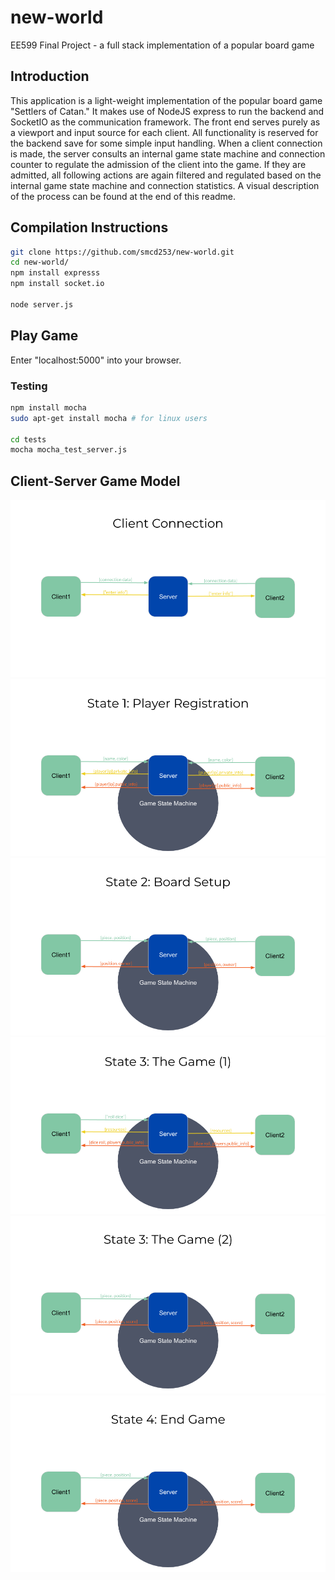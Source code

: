 # new-world
EE599 Final Project - a full stack implementation of a popular board game

## Introduction
This application is a light-weight implementation of the popular board game "Settlers of Catan." It makes use of NodeJS express to run the backend and SocketIO as the communication framework. The front end serves purely as a viewport and input source for each client. All functionality is reserved for the backend save for some simple input handling. When a client connection is made, the server consults an internal game state machine and connection counter to regulate the admission of the client into the game. If they are admitted, all following actions are again filtered and regulated based on the internal game state machine and connection statistics. A visual description of the process can be found at the end of this readme.

## Compilation Instructions
```bash
git clone https://github.com/smcd253/new-world.git
cd new-world/
npm install expresss
npm install socket.io

node server.js
```

## Play Game
Enter "localhost:5000" into your browser.

### Testing
```bash
npm install mocha
sudo apt-get install mocha # for linux users

cd tests
mocha mocha_test_server.js
```

## Client-Server Game Model
![*Figure 1*](info/diagram1.png) <br>
![*Figure 2*](info/diagram2.png) <br>
![*Figure 3*](info/diagram3.png) <br>
![*Figure 4*](info/diagram4.png) <br>
![*Figure 5*](info/diagram5.png) <br>
![*Figure 6*](info/diagram6.png) <br>
